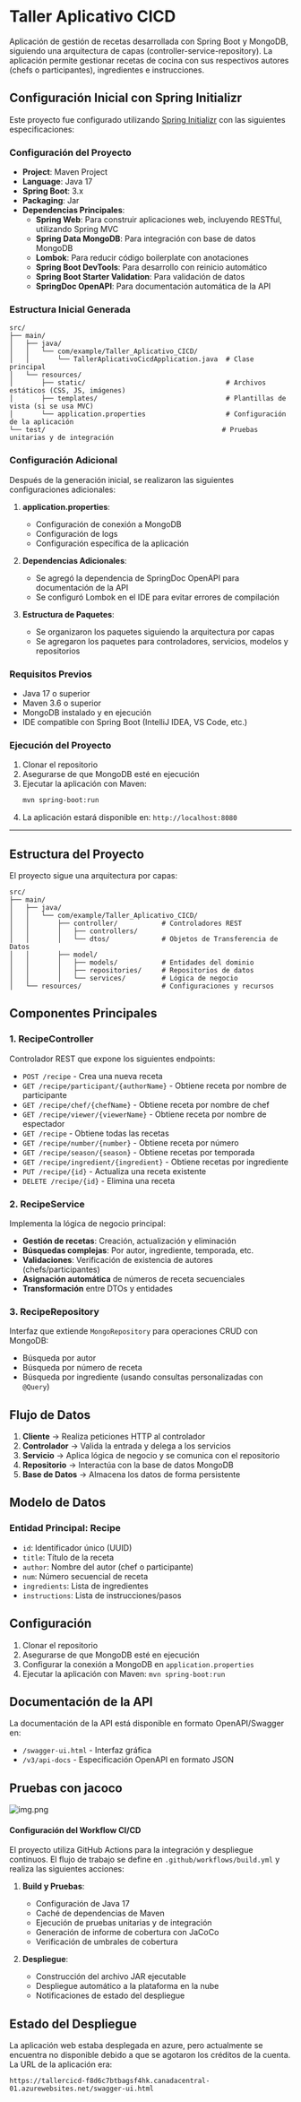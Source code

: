 # Taller Aplicativo CICD

Aplicación de gestión de recetas desarrollada con Spring Boot y MongoDB, siguiendo una arquitectura de capas (controller-service-repository). La aplicación permite gestionar recetas de cocina con sus respectivos autores (chefs o participantes), ingredientes e instrucciones.

## Configuración Inicial con Spring Initializr

Este proyecto fue configurado utilizando [Spring Initializr](https://start.spring.io/) con las siguientes especificaciones:

### Configuración del Proyecto
- **Project**: Maven Project
- **Language**: Java 17
- **Spring Boot**: 3.x
- **Packaging**: Jar
- **Dependencias Principales**:
    - **Spring Web**: Para construir aplicaciones web, incluyendo RESTful, utilizando Spring MVC
    - **Spring Data MongoDB**: Para integración con base de datos MongoDB
    - **Lombok**: Para reducir código boilerplate con anotaciones
    - **Spring Boot DevTools**: Para desarrollo con reinicio automático
    - **Spring Boot Starter Validation**: Para validación de datos
    - **SpringDoc OpenAPI**: Para documentación automática de la API

### Estructura Inicial Generada
```
src/
├── main/
│   ├── java/
│   │   └── com/example/Taller_Aplicativo_CICD/
│   │       └── TallerAplicativoCicdApplication.java  # Clase principal
│   └── resources/
│       ├── static/                                   # Archivos estáticos (CSS, JS, imágenes)
│       ├── templates/                                # Plantillas de vista (si se usa MVC)
│       └── application.properties                    # Configuración de la aplicación
└── test/                                            # Pruebas unitarias y de integración
```

### Configuración Adicional
Después de la generación inicial, se realizaron las siguientes configuraciones adicionales:

1. **application.properties**:
    - Configuración de conexión a MongoDB
    - Configuración de logs
    - Configuración específica de la aplicación

2. **Dependencias Adicionales**:
    - Se agregó la dependencia de SpringDoc OpenAPI para documentación de la API
    - Se configuró Lombok en el IDE para evitar errores de compilación

3. **Estructura de Paquetes**:
    - Se organizaron los paquetes siguiendo la arquitectura por capas
    - Se agregaron los paquetes para controladores, servicios, modelos y repositorios

### Requisitos Previos
- Java 17 o superior
- Maven 3.6 o superior
- MongoDB instalado y en ejecución
- IDE compatible con Spring Boot (IntelliJ IDEA, VS Code, etc.)

### Ejecución del Proyecto
1. Clonar el repositorio
2. Asegurarse de que MongoDB esté en ejecución
3. Ejecutar la aplicación con Maven:
   ```bash
   mvn spring-boot:run
   ```
4. La aplicación estará disponible en: `http://localhost:8080`

---

## Estructura del Proyecto

El proyecto sigue una arquitectura por capas:

```
src/
├── main/
│   ├── java/
│   │   └── com/example/Taller_Aplicativo_CICD/
│   │       ├── controller/           # Controladores REST
│   │       │   ├── controllers/      
│   │       │   └── dtos/             # Objetos de Transferencia de Datos
│   │       ├── model/
│   │       │   ├── models/           # Entidades del dominio
│   │       │   ├── repositories/     # Repositorios de datos
│   │       │   └── services/         # Lógica de negocio
│   └── resources/                    # Configuraciones y recursos
```
## Componentes Principales

### 1. RecipeController

Controlador REST que expone los siguientes endpoints:

- `POST /recipe` - Crea una nueva receta
- `GET /recipe/participant/{authorName}` - Obtiene receta por nombre de participante
- `GET /recipe/chef/{chefName}` - Obtiene receta por nombre de chef
- `GET /recipe/viewer/{viewerName}` - Obtiene receta por nombre de espectador
- `GET /recipe` - Obtiene todas las recetas
- `GET /recipe/number/{number}` - Obtiene receta por número
- `GET /recipe/season/{season}` - Obtiene recetas por temporada
- `GET /recipe/ingredient/{ingredient}` - Obtiene recetas por ingrediente
- `PUT /recipe/{id}` - Actualiza una receta existente
- `DELETE /recipe/{id}` - Elimina una receta

### 2. RecipeService

Implementa la lógica de negocio principal:

- **Gestión de recetas**: Creación, actualización y eliminación
- **Búsquedas complejas**: Por autor, ingrediente, temporada, etc.
- **Validaciones**: Verificación de existencia de autores (chefs/participantes)
- **Asignación automática** de números de receta secuenciales
- **Transformación** entre DTOs y entidades

### 3. RecipeRepository

Interfaz que extiende `MongoRepository` para operaciones CRUD con MongoDB:

- Búsqueda por autor
- Búsqueda por número de receta
- Búsqueda por ingrediente (usando consultas personalizadas con `@Query`)

## Flujo de Datos

1. **Cliente** → Realiza peticiones HTTP al controlador
2. **Controlador** → Valida la entrada y delega a los servicios
3. **Servicio** → Aplica lógica de negocio y se comunica con el repositorio
4. **Repositorio** → Interactúa con la base de datos MongoDB
5. **Base de Datos** → Almacena los datos de forma persistente

## Modelo de Datos

### Entidad Principal: Recipe
- `id`: Identificador único (UUID)
- `title`: Título de la receta
- `author`: Nombre del autor (chef o participante)
- `num`: Número secuencial de receta
- `ingredients`: Lista de ingredientes
- `instructions`: Lista de instrucciones/pasos

## Configuración

1. Clonar el repositorio
2. Asegurarse de que MongoDB esté en ejecución
3. Configurar la conexión a MongoDB en `application.properties`
4. Ejecutar la aplicación con Maven: `mvn spring-boot:run`

## Documentación de la API

La documentación de la API está disponible en formato OpenAPI/Swagger en:
- `/swagger-ui.html` - Interfaz gráfica
- `/v3/api-docs` - Especificación OpenAPI en formato JSON

## Pruebas con jacoco
![img.png](img.png)

#### Configuración del Workflow CI/CD

El proyecto utiliza GitHub Actions para la integración y despliegue continuos. El flujo de trabajo se define en `.github/workflows/build.yml` y realiza las siguientes acciones:

1. **Build y Pruebas**:
    - Configuración de Java 17
    - Caché de dependencias de Maven
    - Ejecución de pruebas unitarias y de integración
    - Generación de informe de cobertura con JaCoCo
    - Verificación de umbrales de cobertura

2. **Despliegue**:
    - Construcción del archivo JAR ejecutable
    - Despliegue automático a la plataforma en la nube
    - Notificaciones de estado del despliegue

## Estado del Despliegue

La aplicación web estaba desplegada en azure, pero actualmente se encuentra no disponible debido a que se agotaron los créditos de la cuenta. La URL de la aplicación era:

```
https://tallercicd-f8d6c7btbagsf4hk.canadacentral-01.azurewebsites.net/swagger-ui.html
```


